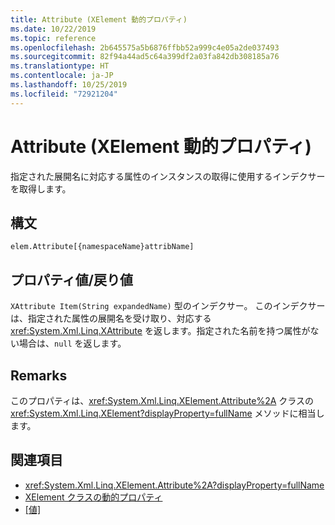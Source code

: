 ```yaml
---
title: Attribute (XElement 動的プロパティ)
ms.date: 10/22/2019
ms.topic: reference
ms.openlocfilehash: 2b645575a5b6876ffbb52a999c4e05a2de037493
ms.sourcegitcommit: 82f94a44ad5c64a399df2a03fa842db308185a76
ms.translationtype: HT
ms.contentlocale: ja-JP
ms.lasthandoff: 10/25/2019
ms.locfileid: "72921204"
---
```

# <a name="attribute-xelement-dynamic-property"></a>Attribute (XElement 動的プロパティ)

指定された展開名に対応する属性のインスタンスの取得に使用するインデクサーを取得します。

## <a name="syntax"></a>構文

```xaml
elem.Attribute[{namespaceName}attribName]
```

## <a name="property-valuereturn-value"></a>プロパティ値/戻り値

`XAttribute Item(String expandedName)` 型のインデクサー。 このインデクサーは、指定された属性の展開名を受け取り、対応する <xref:System.Xml.Linq.XAttribute> を返します。指定された名前を持つ属性がない場合は、`null` を返します。

## <a name="remarks"></a>Remarks

このプロパティは、<xref:System.Xml.Linq.XElement.Attribute%2A> クラスの <xref:System.Xml.Linq.XElement?displayProperty=fullName> メソッドに相当します。

## <a name="see-also"></a>関連項目

- <xref:System.Xml.Linq.XElement.Attribute%2A?displayProperty=fullName>
- [XElement クラスの動的プロパティ](attribute-xelement-dynamic-property.md)
- [[値]](value-xattribute-dynamic-property.md)
